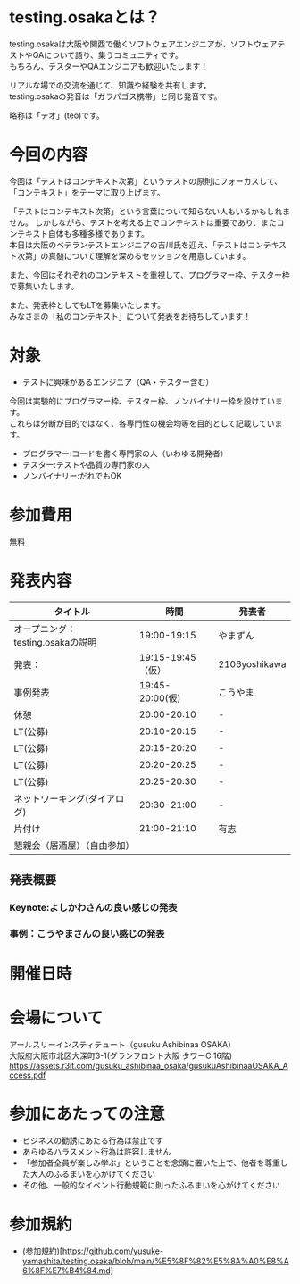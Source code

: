 # testing.osakaとは？

testing.osakaは大阪や関西で働くソフトウェアエンジニアが、ソフトウェアテストやQAについて語り、集うコミュニティです。  
もちろん、テスターやQAエンジニアも歓迎いたします！  

リアルな場での交流を通じて、知識や経験を共有します。  
testing.osakaの発音は「ガラパゴス携帯」と同じ発音です。  

略称は「テオ」(teo)です。  

# 今回の内容

今回は「テストはコンテキスト次第」というテストの原則にフォーカスして、「コンテキスト」をテーマに取り上げます。  

「テストはコンテキスト次第」という言葉について知らない人もいるかもしれません。
しかしながら、テストを考える上でコンテキストは重要であり、またコンテキスト自体も多種多様であります。  
本日は大阪のベテランテストエンジニアの吉川氏を迎え、「テストはコンテキスト次第」の真髄について理解を深めるセッションを用意しています。

また、今回はそれぞれのコンテキストを重視して、プログラマー枠、テスター枠で募集いたします。  

また、発表枠としてもLTを募集いたします。  
みなさまの「私のコンテキスト」について発表をお待ちしています！

# 対象

- テストに興味があるエンジニア（QA・テスター含む）

今回は実験的にプログラマー枠、テスター枠、ノンバイナリー枠を設けています。  
これらは分断が目的ではなく、各専門性の機会均等を目的として記載しています。

- プログラマー:コードを書く専門家の人（いわゆる開発者）
- テスター:テストや品質の専門家の人
- ノンバイナリー:だれでもOK

# 参加費用

無料

# 発表内容

|タイトル|時間|発表者|
|---|---|---|
|オープニング：testing.osakaの説明|19:00-19:15|やまずん|s
|発表：|19:15-19:45（仮）|2106yoshikawa|
|事例発表|19:45-20:00(仮)|こうやま|
|休憩|20:00-20:10|-|
|LT(公募)|20:10-20:15|-|
|LT(公募)|20:15-20:20|-|
|LT(公募)|20:20-20:25|-|
|LT(公募)|20:25-20:30|-|
|ネットワーキング(ダイアログ)|20:30-21:00|-|
|片付け|21:00-21:10|有志|
|懇親会（居酒屋）（自由参加）||

## 発表概要
### Keynote:よしかわさんの良い感じの発表

### 事例：こうやまさんの良い感じの発表

# 開催日時


# 会場について
アールスリーインスティテュート（gusuku Ashibinaa OSAKA）  
大阪府大阪市北区大深町3-1(グランフロント大阪 タワーC 16階)   
https://assets.r3it.com/gusuku_ashibinaa_osaka/gusukuAshibinaaOSAKA_Access.pdf  

# 参加にあたっての注意

- ビジネスの勧誘にあたる行為は禁止です
- あらゆるハラスメント行為は許容しません
- 「参加者全員が楽しみ学ぶ」ということを念頭に置いた上で、他者を尊重した大人のふるまいを心がけてください
- その他、一般的なイベント行動規範に則ったふるまいを心がけてください

# 参加規約
- (参加規約)[https://github.com/yusuke-yamashita/testing.osaka/blob/main/%E5%8F%82%E5%8A%A0%E8%A6%8F%E7%B4%84.md]